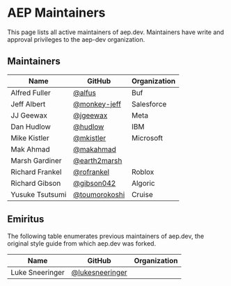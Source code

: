 # AEP Maintainers

This page lists all active maintainers of aep.dev. Maintainers have write and
approval privileges to the aep-dev organization.

## Maintainers

| Name            | GitHub                                           | Organization |
| --------------- | ------------------------------------------------ | ------------ |
| Alfred Fuller   | [@alfus](https://github.com/alfus)               | Buf          |
| Jeff Albert     | [@monkey-jeff](https://github.com/monkey-jeff)   | Salesforce   |
| JJ Geewax       | [@jgeewax](https://github.com/jgeewax)           | Meta         |
| Dan Hudlow      | [@hudlow](https://github.com/hudlow)             | IBM          |
| Mike Kistler    | [@mkistler](https://github.com/mkistler)         | Microsoft    |
| Mak Ahmad       | [@makahmad](https://github.com/makahmad)         |              |
| Marsh Gardiner  | [@earth2marsh](https://github.com/earth2marsh)   |              |
| Richard Frankel | [@rofrankel](https://github.com/rofrankel)       | Roblox       |
| Richard Gibson  | [@gibson042](https://github.com/gibson042)       | Algoric      |
| Yusuke Tsutsumi | [@toumorokoshi](https://github.com/toumorokoshi) | Cruise       |

## Emiritus

The following table enumerates previous maintainers of aep.dev, the original
style guide from which aep.dev was forked.

| Name            | GitHub                                               | Organization |
| --------------- | ---------------------------------------------------- | ------------ |
| Luke Sneeringer | [@lukesneeringer](https://github.com/lukesneeringer) |              |
